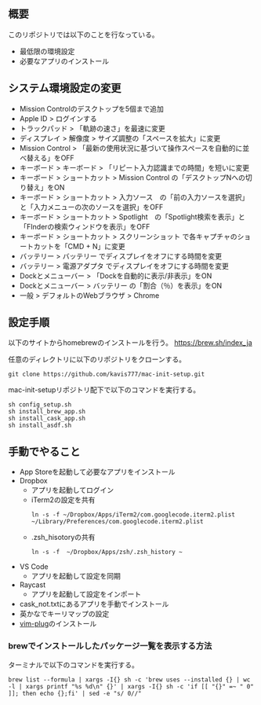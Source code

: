 ## 概要

このリポジトリでは以下のことを行なっている。
* 最低限の環境設定
* 必要なアプリのインストール

## システム環境設定の変更

- Mission Controlのデスクトップを5個まで追加
- Apple ID > ログインする
- トラックパッド > 「軌跡の速さ」を最速に変更
- ディスプレイ > 解像度 > サイズ調整の「スペースを拡大」に変更
- Mission Control > 「最新の使用状況に基づいて操作スペースを自動的に並べ替える」をOFF
- キーボード > キーボード > 「リピート入力認識までの時間」を短いに変更
- キーボード > ショートカット > Mission Control の「デスクトップNへの切り替え」をON
- キーボード > ショートカット > 入力ソース　の「前の入力ソースを選択」と「入力メニューの次のソースを選択」をOFF
- キーボード > ショートカット > Spotlight　の「Spotlight検索を表示」と「FInderの検索ウィンドウを表示」をOFF
- キーボード > ショートカット > スクリーンショット で各キャプチャのショートカットを「CMD + N」に変更
- バッテリー > バッテリー でディスプレイをオフにする時間を変更
- バッテリー > 電源アダプタ でディスプレイをオフにする時間を変更
- Dockとメニューバー > 「Dockを自動的に表示/非表示」をON
- Dockとメニューバー > バッテリー の「割合（％）を表示」をON
- 一般 > デフォルトのWebブラウザ > Chrome

## 設定手順

以下のサイトからhomebrewのインストールを行う。
https://brew.sh/index_ja


任意のディレクトリに以下のリポジトリをクローンする。

```
git clone https://github.com/kavis777/mac-init-setup.git
```

mac-init-setupリポジトリ配下で以下のコマンドを実行する。

```
sh config_setup.sh
sh install_brew_app.sh
sh install_cask_app.sh
sh install_asdf.sh
```

## 手動でやること

- App Storeを起動して必要なアプリをインストール
- Dropbox
  - アプリを起動してログイン
  - iTerm2の設定を共有
    ```
    ln -s -f ~/Dropbox/Apps/iTerm2/com.googlecode.iterm2.plist ~/Library/Preferences/com.googlecode.iterm2.plist
    ```
  - .zsh_hisotoryの共有
    ```
    ln -s -f  ~/Dropbox/Apps/zsh/.zsh_history ~
    ```
- VS Code
  - アプリを起動して設定を同期
- Raycast
  - アプリを起動して設定をインポート
- cask_not.txtにあるアプリを手動でインストール
- 英かなでキーリマップの設定
- [vim-plug](https://github.com/junegunn/vim-plug)のインストール

### brewでインストールしたパッケージ一覧を表示する方法

ターミナルで以下のコマンドを実行する。
```
brew list --formula | xargs -I{} sh -c 'brew uses --installed {} | wc -l | xargs printf "%s %d\n" {}' | xargs -I{} sh -c 'if [[ "{}" =~ " 0" ]]; then echo {};fi' | sed -e "s/ 0//"
```

